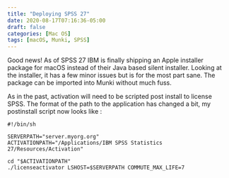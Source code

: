 ```yaml
---
title: "Deploying SPSS 27"
date: 2020-08-17T07:16:36-05:00
draft: false
categories: [Mac OS]
tags: [macOS, Munki, SPSS]
---
```

Good news! As of SPSS 27 IBM is finally shipping an Apple installer package for macOS instead of their Java based silent installer. Looking at the installer, it has a few minor issues but is for the most part sane. The package can be imported into Munki without much fuss.

As in the past, activation will need to be scripted post install to license SPSS. The format of the path to the application has changed a bit, my postinstall script now looks like :

```
#!/bin/sh
 
SERVERPATH="server.myorg.org"
ACTIVATIONPATH="/Applications/IBM SPSS Statistics 27/Resources/Activation"
 
cd "$ACTIVATIONPATH"
./licenseactivator LSHOST=$SERVERPATH COMMUTE_MAX_LIFE=7
```